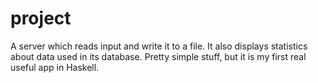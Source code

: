 # project

A server which reads input and write it to a file. It also displays
statistics about data used in its database. Pretty simple stuff, but
it is my first real useful app in Haskell.
